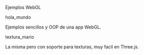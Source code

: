 Ejemplos WebGL

hola_mundo

Ejemplos sencillos y OOP de una app WebGL. 

textura_mario 

La misma pero con soporte para texturas, muy facil en Three.js. 
